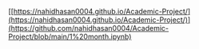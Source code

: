 
[[https://nahidhasan0004.github.io/Academic-Project/](https://nahidhasan0004.github.io/Academic-Project/)](https://github.com/nahidhasan0004/Academic-Project/blob/main/1%20month.ipynb)
